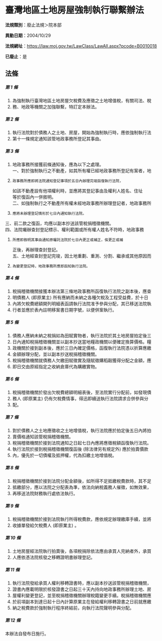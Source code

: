 # 臺灣地區土地房屋強制執行聯繫辦法

**法規類別**：廢止法規＞院本部

**異動日期**：2004/10/29  

**法規網址**：https://law.moj.gov.tw/LawClass/LawAll.aspx?pcode=B0010018

**已廢止**：是



## 法條
##### 第 1 條
1. 為強制執行臺灣地區土地房屋欠稅費及應徵之土地增值稅，有關司法、稅
1. 務、地政等機關之加強聯繫，特訂定本辦法。

##### 第 2 條
1. 執行法院對於債務人之土地、房屋，開始為強制執行時，應依強制執行法
1. 第十一條規定通知該管地政事務所登記其事由。

##### 第 3 條
1. 地政事務所接獲前條通知後，應為以下之處理。  
一、對於強制執行之不動產，如其所有權已經地政事務所登記有案者，地
1.     政事務所應即將法院通知登記事項於五日內辦理完竣函復執行法院，  
    如該不動產設有他項權利時，並應將其登記事由及權利人姓名、住址  
    等於復函內一併敘明。  
二、如強制執行之不動產所有權未經地政事務所辦理登記者，地政事務所
1.     應將未辦理登記情形於七日內通知執行法院。  
三、前二款之復函，均應以副本抄送該管稅捐稽徵機關。  
四、法院囑辦查封登記標示、權利範圍或所有權人姓名不符時，地政事務
1.     所應即敘明其事由通知原囑託法院於七日內更正或補正，俟更正或補  
    正後，再辦理查封登記。  
五、土地經查封登記完竣，因土地重劃、重測、分割、繼承或其他原因而
1.     為變更登記時，地政事務所應即函知執行法院。

##### 第 4 條
1. 稅捐稽徵機關接獲本辦法第三條地政事務所函復執行法院之副本後，應查
1. 明債務人 (即原業主) 所有應納而未納之各種欠稅及工程受益費，於十日
1. 內將欠稅費總額開列明細表函請執行法院准予參與分配，其已移送法院執
1. 行者並應於表內註明移案書日期字號，以便併案執行。

##### 第 5 條
1. 債務人應納未納之稅捐如為田賦實物者，執行法院於其土地房屋拍定後三
1. 日內通知稅捐稽徵機關並以副本抄送當地糧政機關以便確定換算價格。糧
1. 政機關於接到副本後，應於三日內確定價格，函復執行法院憑以折算應繳
1. 金額辦理分配，並以副本抄送稅捐稽徵機關。
1. 稅捐稽徵機關就債務人欠繳田賦徵實及隨賦徵購稻穀獲得分配之金額，應
1. 即日交由原經指定之收納倉庫代為購繳實物。

##### 第 6 條
1. 稅捐稽徵機關於發出欠稅費總額明細表後，至法院實行分配前，如發現債
1. 務人 (即原業主) 仍有欠稅費情事，得迅即續送執行法院請求合併參與分
1. 配。

##### 第 7 條
1. 對於債務人之土地應徵收之土地增值稅，執行法院應於拍定後五日內將拍
1. 賣價格通知該管稅捐稽徵機關。
1. 稅捐稽徵機關於接到法院通知之日起七日內應將應徵稅額函復執行法院。
1. 執行法院於接到稅捐稽徵機關復函後 (除法律另有規定外) 應於拍賣價款
1. 內，優先於一切債權及抵押權，代為扣繳土地增值稅。

##### 第 8 條
1. 稅捐稽徵機關於接到法院分配金額後，如所得不足抵繳稅費款時，其不足
1. 抵繳部分，應以法院之分配表為準，依法向納稅義務人催徵，如無效果，
1. 再移送法院財務執行處依法執行。

##### 第 9 條
1. 稅捐稽徵機關於接到法院執行所得稅費款，應依規定辦理繳庫手續，並將
1. 收據單發給欠稅費人 (即原業主) 。

##### 第 10 條
1. 土地房屋經法院執行拍賣後，各項稅捐除依法應由承買人完納者外，承買
1. 人應依憑法院核發之移轉證明書辦理登記。

##### 第 11 條
1. 執行法院發給承買人權利移轉證書時，應以副本抄送該管稅捐稽徵機關，
1. 證書內應載明限於核發證書之日起三十天內持向地政事務所辦理土地、房
1. 屋權利變更登記，並至稅捐稽徵機關辦理稅籍變更手續。稅捐稽徵機關應
1. 於前項副本到達日起十日內計算原業主在發給權利移轉證書之日前就應繳
1. 納之稅費款於強制執行程序終結前，向執行法院聲明參與分配。

##### 第 12 條
本辦法自發布日施行。



